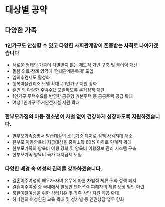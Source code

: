 # 대상별 공약

## 다양한 가족

### 1인가구도 안심할 수 있고 다양한 사회관계망이 존중받는 사회로 나아가겠습니다
- 새로운 형태의 가족이 차별받지 않는 제도적 기반 구축 및 불이익 개선
- 돌봄·의료·장례 영역에 ‘연대관계등록제’ 도입
- 임의후견제도 활성화
- 행복마을관리소 모델 확대로 1인가구 지원 강화
- 혼인 외 다양한 주택수요 포괄하도록 주거정책 개편
- 1인가구 주택수요를 반영한 공유형 기본주택 등 공공주택 공급 확대
- 여성 1인가구 주거안전시설 지원 확대

### 한부모가정의 아동·청소년이 차별 없이 건강하게 성장하도록 지원하겠습니다.
- 한부모가족증명서 발급대상의 소득기준 폐지로 정책 사각지대 해소
- 한부모 아동양육비 지급대상을 중위소득 80% 이하로 단계적 확대
- 한부모가족의 양육비 이행 강화 및 양육비 이행정보 관리 시스템 구축
- 한부모가족 양육비 국가 대지급제 도입

### 다양한 배경 속 여성의 권리를 강화하겠습니다.
- 결혼이주여성의 배우자·자녀 유무에 따른 차별적 체류·귀화 정책 폐지
- 결혼이주여성 중 국내에서 발생한 젠더폭력 피해자의 체류 보장 방안 마련
- 북한이탈여성을 위한 심리치유 및 가족 상담 지원 제공 확대
- 하나원의 여성인권 교육 확대 및 성차별 등 인권상담 업무 강화
